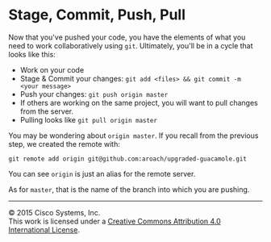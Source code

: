 # Stage, Commit, Push, Pull

Now that you've pushed your code, you have the elements of what you need to work collaboratively using `git`.  Ultimately, you'll be in a cycle that looks like this:

* Work on your code
* Stage & Commit your changes: `git add <files> && git commit -m <your message>`
* Push your changes: `git push origin master`
* If others are working on the same project, you will want to pull changes from the server.
* Pulling looks like `git pull origin master`

You may be wondering about `origin master`.  If you recall from the previous step, we created the remote with:

`git remote add origin git@github.com:aroach/upgraded-guacamole.git`

You can see `origin` is just an alias for the remote server.

As for `master`, that is the name of the branch into which you are pushing.


<hr>
&copy; 2015 Cisco Systems, Inc.<br>
This work is licensed under a <a rel="license" href="http://creativecommons.org/licenses/by/4.0/">Creative Commons Attribution 4.0 International License</a>.
